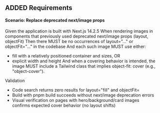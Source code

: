 ## ADDED Requirements

#### Scenario: Replace deprecated next/image props
Given the application is built with Next.js 14.2.5
When rendering images in components that previously used deprecated next/image props (layout, objectFit)
Then there MUST be no occurrences of layout="..." or objectFit="..." in the codebase
And each such image MUST use either:
- fill with a relatively positioned container and sizes, OR
- explicit width and height
And when a covering behavior is intended, the image MUST include a Tailwind class that implies object-fit: cover (e.g., "object-cover").

Validation
- Code search returns zero results for layout="fill" and objectFit=
- Build with pnpm build succeeds without next/image deprecation errors
- Visual verification on pages with hero/background/card images confirms expected cover behavior (no layout shifts)
